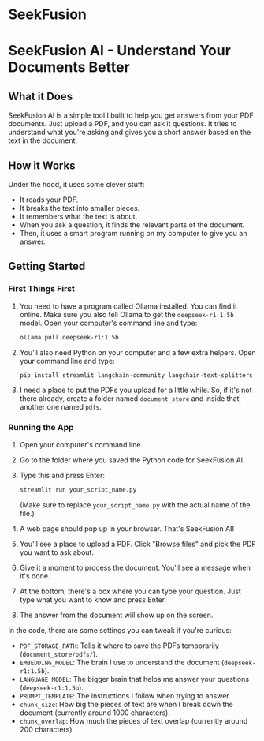 # SeekFusion

# SeekFusion AI - Understand Your Documents Better

## What it Does

SeekFusion AI is a simple tool I built to help you get answers from your PDF documents. Just upload a PDF, and you can ask it questions. It tries to understand what you're asking and gives you a short answer based on the text in the document.

## How it Works

Under the hood, it uses some clever stuff:

* It reads your PDF.
* It breaks the text into smaller pieces.
* It remembers what the text is about.
* When you ask a question, it finds the relevant parts of the document.
* Then, it uses a smart program running on my computer to give you an answer.

## Getting Started

### First Things First

1.  You need to have a program called Ollama installed. You can find it online. Make sure you also tell Ollama to get the `deepseek-r1:1.5b` model. Open your computer's command line and type:
    ```bash
    ollama pull deepseek-r1:1.5b
    ```
2.  You'll also need Python on your computer and a few extra helpers. Open your command line and type:
    ```bash
    pip install streamlit langchain-community langchain-text-splitters langchain-core langchain-ollama pdfplumber
    ```
3.  I need a place to put the PDFs you upload for a little while. So, if it's not there already, create a folder named `document_store` and inside that, another one named `pdfs`.

### Running the App

1.  Open your computer's command line.
2.  Go to the folder where you saved the Python code for SeekFusion AI.
3.  Type this and press Enter:
    ```bash
    streamlit run your_script_name.py
    ```
    (Make sure to replace `your_script_name.py` with the actual name of the file.)

4.  A web page should pop up in your browser. That's SeekFusion AI!


1.  You'll see a place to upload a PDF. Click "Browse files" and pick the PDF you want to ask about.
2.  Give it a moment to process the document. You'll see a message when it's done.
3.  At the bottom, there's a box where you can type your question. Just type what you want to know and press Enter.
4.  The answer from the document will show up on the screen.


In the code, there are some settings you can tweak if you're curious:

* `PDF_STORAGE_PATH`: Tells it where to save the PDFs temporarily (`document_store/pdfs/`).
* `EMBEDDING_MODEL`: The brain I use to understand the document (`deepseek-r1:1.5b`).
* `LANGUAGE_MODEL`: The bigger brain that helps me answer your questions (`deepseek-r1:1.5b`).
* `PROMPT_TEMPLATE`: The instructions I follow when trying to answer.
* `chunk_size`: How big the pieces of text are when I break down the document (currently around 1000 characters).
* `chunk_overlap`: How much the pieces of text overlap (currently around 200 characters).



